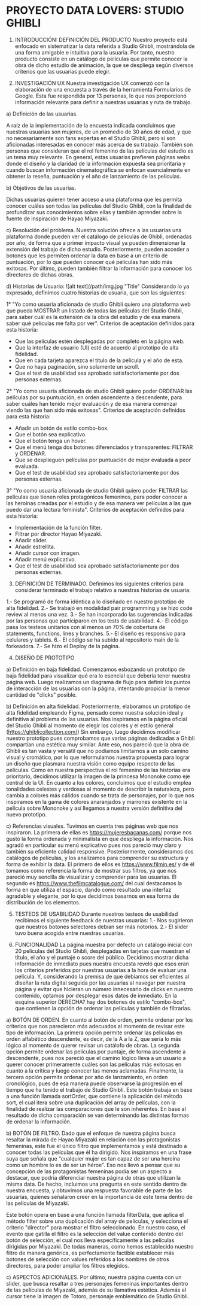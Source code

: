 # PROYECTO DATA LOVERS: STUDIO GHIBLI

1. INTRODUCCIÓN: DEFINICIÓN DEL PRODUCTO
Nuestro proyecto está enfocado en sistematizar la data referida a Studio Ghibli, mostrándola de 
una forma amigable e intuitiva para la usuaria. Por tanto, nuestro producto consiste en un catálogo 
de películas que permite conocer la obra de dicho estudio de animación, la que se despliega según 
diversos criterios que las usuarias puede elegir.

2. INVESTIGACIÓN UX
Nuestra investigación UX comenzó con la elaboración de una encuesta a través de la herramienta 
Formularios de Google. Esta fue respondida por 13 personas, lo que nos proporcionó información 
relevante para definir a nuestras usuarias y ruta de trabajo.

a) Definición de las usuarias.

A raíz de la implementación de la encuesta indicada concluimos que nuestras usuarias son mujeres, 
de un promedio de 30 años de edad, y que no necesariamente son fans expertas en el Studio Ghibli, 
pero sí son aficionadas interesadas en conocer más acerca de su trabajo. También son personas que 
consideran que el rol femenino de las películas del estudio es un tema muy relevante. En general, 
estas usuarias prefieren páginas webs donde el diseño y la claridad de la información expuesta sea 
prioritaria y cuando buscan información cinematográfica se enfocan esencialmente en obtener la 
reseña, puntuación y el año de lanzamiento de las películas.

b) Objetivos de las usuarias. 

Dichas usuarias quieren tener acceso a una plataforma que les permita conocer cuáles son todas las 
películas del Studio Ghibli, con la finalidad de profundizar sus conocimientos sobre ellas y también 
aprender sobre la fuente de inspiración de Hayao Miyazaki.

c) Resolución del problema. Nuestra solución ofrece a las usuarias una plataforma donde pueden ver 
el catálogo de películas de Ghibli, ordenadas por año, de forma que a primer impacto visual ya pueden 
dimensionar la extensión del trabajo de dicho estudio. Posteriormente, pueden acceder a botones que 
les permiten ordenar la data en base a un criterio de puntuación, por lo que pueden conocer qué 
películas han sido más exitosas. Por último, pueden también filtrar la información para conocer los 
directores de dichas obras.

d) Historias de Usuario: ![alt text](/path/img.jpg "Title" 
Considerando lo ya expresado, definimos cuatro historias de usuaria, que son las siguientes:

1° "Yo como usuaria aficionada de studio Ghibli quiero una plataforma web que pueda MOSTRAR un 
listado de todas las películas del Studio Ghibli, para saber cuál es la extensión de la obra del 
estudio y de esa manera saber qué películas me falta por ver". 
Criterios de aceptación definidos para esta historia:
- Que las películas estén desplegadas por completo en la página web.
- Que la interfaz de usuario (UI) esté de acuerdo al prototipo de alta fidelidad.
- Que en cada tarjeta aparezca el título de la película y el año de esta.
- Que no haya paginación, sino solamente un scroll.
- Que el test de usabilidad sea aprobado satisfactoriamente por dos personas externas.

2° "Yo como usuaria aficionada de studio Ghibli quiero poder ORDENAR las películas por su puntuación,
en orden ascendente a descendente, para saber cuáles han tenido mejor evaluación y de esa manera 
comenzar viendo las que han sido más exitosas". 
Criterios de aceptación definidos para esta historia:
- Añadir un botón de estilo combo-box.
- Que el botón sea explicativo.
- Que el botón tenga un hover.
- Que el menú tenga dos botones diferenciados y transparentes: FILTRAR y ORDENAR.
- Que se desplieguen películas por puntuación de mejor evaluada a peor evaluada.
- Que el test de usabilidad sea aprobado satisfactoriamente por dos personas externas.

3° "Yo como usuaria aficionada de studio Ghibli quiero poder FILTRAR las películas que tienen roles 
protagónicos femeninos, para poder conocer a las heroínas creadas por el estudio y de esa manera 
ver películas a las que puedo dar una lectura feminista". 
Criterios de aceptación definidos para esta historia:
- Implementación de la función filter.
- Filtrar por director Hayao Miyazaki.
- Añadir slider.
- Añadir estrellita.
- Añadir cursor con imagen.
- Añadir menú explicativo.
- Que el test de usabilidad sea aprobado satisfactoriamente por dos personas externas.

3. DEFINICIÓN DE TERMINADO.
Definimos los siguientes criterios para considerar terminado el trabajo relativo a nuestras historias
de usuaria:

 1.- Se programó de forma idéntica a lo diseñado en nuestro prototipo de alta fidelidad.
 2.- Se trabajó en modalidad pair programming y se hizo code review al menos una vez.
 3.- Se han incorporado las sugerencias indicadas por las personas que participaron en los tests de usabilidad.
 4.- El código pasa los testeos unitarios con al menos un 70% de cobertura de statements, 
 functions, lines y branches.
 5.- El diseño es responsivo para celulares y tablets.
 6.- El código se ha subido al repositorio main de la forkeadora.
 7.- Se hizo el Deploy de la página.


4. DISEÑO DE PROTOTIPO

a) Definición en baja fidelidad. 
Comenzamos esbozando un prototipo de baja fidelidad para visualizar qué era lo esencial que debería 
tener nuestra página web. Luego realizamos un diagrama de flujo para definir los puntos de interacción 
de las usuarias con la página, intentando propiciar la menor cantidad de "clicks" posible.

b) Definición en alta fidelidad. Posteriormente, elaboramos un prototipo de alta fidelidad empleando 
Figma, pensado como nuestra solución ideal y definitiva al problema de las usuarias. Nos inspiramos 
en la página oficial del Studio Ghibli al momento de elegir los colores y el estilo general 
(https://ghiblicollection.com/) Sin embargo, luego decidimos modificar nuestro prototipo pues 
comprobamos que varias páginas dedicadas a Ghibli compartían una estética muy similar. Ante eso, 
nos pareció que la obra de Ghibli es tan vasta y versátil que no podíamos limitarnos a un solo 
camino visual y cromático, por lo que reformulamos nuestra propuesta para lograr un diseño que 
plasmara nuestra visión como equipo respecto de las películas. Como en nuestra perspectiva el rol 
femenino de las historias era prioritario, decidimos utilizar la imagen de la princesa Mononoke 
como eje central de la UI. En cuanto a los colores, concluimos que el estudio emplea tonalidades 
celestes y verdosas al momento de describir la naturaleza, pero cambia a colores más cálidos cuando 
se trata de personajes, por lo que nos inspiramos en la gama de colores anaranjados y marrones 
existente en la película sobre Mononoke y así llegamos a nuestra versión definitiva del nuevo 
prototipo.

c) Referencias visuales. 
Tuvimos en cuenta tres páginas web que nos inspiraron. La primera de ellas es 
https://mujeresbacanas.com/ porque nos gustó la forma ordenada y minimalista en que despliega 
la información. Nos agradó en particular su menú explicativo pues nos pareció muy claro y también 
su eficiente calidad responsive. Posteriormente, consideramos dos catálogos de películas, y los 
analizamos para comprender su estructura y forma de exhibir la data. El primero de ellos es 
https://www.filmin.es/ y de él tomamos como referencia la forma de mostrar sus filtros, ya que 
nos pareció muy sencilla de visualizar y comprender para las usuarias. El segundo es 
https://www.thefilmcatalogue.com/ del cual destacamos la forma en que utiliza el espacio, dando 
como resultado una interfaz agradable y elegante, por lo que decidimos basarnos en esa forma de 
distribución de los elementos.

5. TESTEOS DE USABILIDAD
Durante nuestros testeos de usabilidad recibimos el siguiente feedback de nuestras usuarias:
1.- Nos sugirieron que nuestros botones selectores debían ser más notorios.
2.- El slider tuvo buena acogida entre nuestras usuarias.



6. FUNCIONALIDAD
La página muestra por defecto un catálogo inicial con 20 películas del Studio Ghibli, desplegadas 
en tarjetas que muestran el título, el año y el puntaje o score del público. Decidimos mostrar
dicha información de inmediato pues nuestra encuesta reveló que esos eran los criterios preferidos
por nuestras usuarias a la hora de evaluar una película. Y, considerando la premisa de que debíamos
ser eficientes al diseñar la ruta digital seguida por las usuarias al navegar por nuestra página
y evitar que hicieran un número innecesario de clicks en nuestro contenido, optamos por desplegar 
esos datos de inmediato.
En la esquina superior DERECHA? hay dos botones de estilo "combo-box", que contienen la opción
de ordenar las películas y también de filtrarlas. 

a) BOTÓN DE ORDEN.
En cuanto al botón de orden, permite ordenar por los criterios que nos parecieron más adecuados
al momento de revisar este tipo de información. La primera opción permite ordenar las películas en orden alfabético descendente, es decir, de la A a la Z, que sería lo más lógico al momento de querer
revisar un catálofo de obras. 
La segunda opción permite ordenar las películas por puntaje, de forma ascendente a descendente, 
pues nos pareció que el camino lógico lleva a un usuario a querer conocer primeramente cuáles
son las películas más exitosas en cuanto a la crítica y luego conocer las menos aclamadas.
Finalmente, la tercera opción permite ordenar por año de lanzamiento, en orden cronológico, pues
de esa manera puede observarse la progresión en el tiempo que ha tenido el trabajo de Studio Ghibli. 
Este botón trabaja en base a una función llamada sortOrder, que contiene la aplicación del método
sort, el cual itera sobre una duplicación del array de películas, con la finalidad de realizar
las comparaciones que le son inherentes. En base al resultado de dicha comparación se van determinando las distintas formas de ordenar la información. 

b) BOTÓN DE FILTRO.
Dado que el enfoque de nuestra página busca resaltar la mirada de Hayao Miyazaki en relación con 
las protagonistas femeninas, este fue el único filtro que implementamos y está destinado a conocer
todas las películas que él ha dirigido. Nos inspiramos en una frase suya que señala que "cualquier
mujer es tan capaz de ser una heroína como un hombre lo es de ser un héroe". Eso nos llevó a pensar
que su concepción de las protagonistas femeninas podía ser un aspecto a destacar, que podría
diferenciar nuestra página de otras que utilizan la misma data. De hecho, incluimos una pregunta en
este sentido dentro de nuestra encuesta, y obtuvimos una respuesta favorable de parte de las usuarias, quienes señalaron creer en la importancia de este tema dentro de las películas de Miyazaki.

Este botón opera en base a una función llamada filterData, que aplica el método filter sobre una 
duplicación del array de películas, y selecciona el criterio "director" para mostrar el filtro 
seleccionado. En nuestro caso, el evento que gatilla el filtro es la selección del value contenido 
dentro del botón de selección, el cual nos lleva específicamente a las películas dirigidas por Miyazaki. 
De todas maneras, como hemos establecido nuestro filtro de manera genérica, es perfectamente 
factible establecer más botones de selección con values referidos a los nombres de otros directores, 
para poder ampliar los filtros elegidos. 

c) ASPECTOS ADICIONALES.
Por último, nuestra página cuenta con un slider, que busca resaltar a tres personajes femeninas 
importantes dentro de las películas de Miyazaki, además de su llamativa estética. 
Además el cursor tiene la imagen de Totoro, personaje emblemático de Studio Ghibli. 



